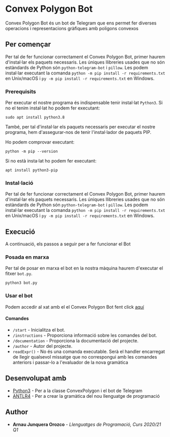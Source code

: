 # Convex Polygon Bot

Convex Polygon Bot és un bot de Telegram que ens permet fer diverses operacions i representacions gràfiques amb poligons convexos

## Per començar

Per tal de fer funcionar correctament el Convex Polygon Bot, primer haurem d'instal·lar els paquets necessaris. Les úniques llibreries usades que no són estàndards de Python són ```python-telegram-bot``` i ```pillow```. Les podem instal·lar executant la comanda  ```python -m pip install -r requirements.txt``` en Unix/macOS i ```py -m pip install -r requirements.txt``` en Windows.

### Prerequisits

Per executar el nostre programa és indispensable tenir instal·lat ```Python3```. Si no el tenim instal·lat ho podem fer executant:
```
sudo apt install python3.8
```
També, per tal d'instal·lar els paquets necessaris per executar el nostre programa, hem d'assegurar-nos de tenir l'instal·lador de paquets PIP.

Ho podem comprovar executant:
```
python -m pip --version
```
Si no està insta·lat ho podem fer executant:
```
apt install python3-pip
```
### Instal·lació

Per tal de fer funcionar correctament el Convex Polygon Bot, primer haurem d'instal·lar els paquets necessaris. Les úniques llibreries usades que no són estàndards de Python són ```python-telegram-bot``` i ```pillow```. Les podem instal·lar executant la comanda  ```python -m pip install -r requirements.txt``` en Unix/macOS i ```py -m pip install -r requirements.txt``` en Windows.


## Execució

A continuació, els passos a seguir per a fer funcionar el Bot

### Posada en marxa

Per tal de posar en marxa el bot en la nostra màquina haurem d'executar el fitxer ```bot.py```.

```
python3 bot.py
```

### Usar el bot

Podem accedir al xat amb el el Convex Polygon Bot fent click [aquí](https://t.me/polygonsarnaubot)

#### Comandes

* ```/start``` - Inicialitza el bot.
* ```/instructions``` - Proporciona informació sobre les comandes del bot.
* ```/documentation``` - Proporciona la documentació del projecte.
* ```/author``` - Autor del projecte.
* ```readExpr()``` - No és una comanda executable. Serà el handler encarregat de llegir qualsevol missatge que no correspongui amb les comandes anteriors i passar-lo a l'evaluador de la nova gramàtica 


## Desenvolupat amb

* [Python3](https://docs.python.org/3/) - Per a la classe ConvexPolygon i el bot de Telegram
* [ANTLR4](https://www.antlr.org/) - Per a crear la gramàtica del nou llenguatge de programació


## Author

* **Arnau Junquera Orozco** - *Llenguatges de Programació, Curs 2020/21 Q1* 

